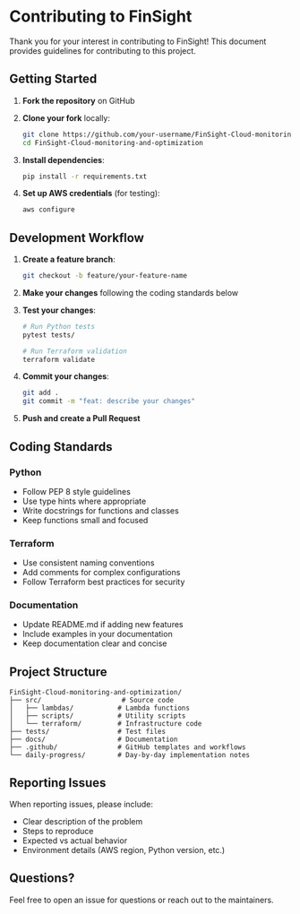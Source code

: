 # Contributing to FinSight

Thank you for your interest in contributing to FinSight! This document provides guidelines for contributing to this project.

## Getting Started

1. **Fork the repository** on GitHub
2. **Clone your fork** locally:
   ```bash
   git clone https://github.com/your-username/FinSight-Cloud-monitoring-and-optimization.git
   cd FinSight-Cloud-monitoring-and-optimization
   ```

3. **Install dependencies**:
   ```bash
   pip install -r requirements.txt
   ```

4. **Set up AWS credentials** (for testing):
   ```bash
   aws configure
   ```

## Development Workflow

1. **Create a feature branch**:
   ```bash
   git checkout -b feature/your-feature-name
   ```

2. **Make your changes** following the coding standards below

3. **Test your changes**:
   ```bash
   # Run Python tests
   pytest tests/
   
   # Run Terraform validation
   terraform validate
   ```

4. **Commit your changes**:
   ```bash
   git add .
   git commit -m "feat: describe your changes"
   ```

5. **Push and create a Pull Request**

## Coding Standards

### Python
- Follow PEP 8 style guidelines
- Use type hints where appropriate
- Write docstrings for functions and classes
- Keep functions small and focused

### Terraform
- Use consistent naming conventions
- Add comments for complex configurations
- Follow Terraform best practices for security

### Documentation
- Update README.md if adding new features
- Include examples in your documentation
- Keep documentation clear and concise

## Project Structure

```
FinSight-Cloud-monitoring-and-optimization/
├── src/                    # Source code
│   ├── lambdas/           # Lambda functions
│   ├── scripts/           # Utility scripts
│   └── terraform/         # Infrastructure code
├── tests/                 # Test files
├── docs/                  # Documentation
├── .github/               # GitHub templates and workflows
└── daily-progress/        # Day-by-day implementation notes
```

## Reporting Issues

When reporting issues, please include:
- Clear description of the problem
- Steps to reproduce
- Expected vs actual behavior
- Environment details (AWS region, Python version, etc.)

## Questions?

Feel free to open an issue for questions or reach out to the maintainers.